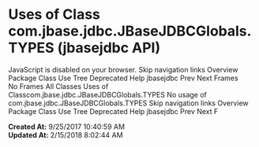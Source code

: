 # Uses of Class com.jbase.jdbc.JBaseJDBCGlobals.TYPES (jbasejdbc   API)

JavaScript is disabled on your browser. Skip navigation links Overview Package Class Use Tree Deprecated Help jbasejdbc Prev Next Frames No Frames All Classes Uses of Classcom.jbase.jdbc.JBaseJDBCGlobals.TYPES No usage of com.jbase.jdbc.JBaseJDBCGlobals.TYPES Skip navigation links Overview Package Class Use Tree Deprecated Help jbasejdbc Prev Next F  

**Created At:** 9/25/2017 10:40:59 AM  
**Updated At:** 2/15/2018 8:02:44 AM  

